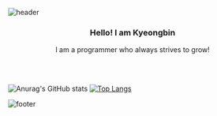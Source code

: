 ![header](https://capsule-render.vercel.app/api?type=waving&&color=gradient&height=100&section=header&fontSize=90)

<div align = "center">
<h3>Hello! I am Kyeongbin</h3>
I am a programmer who always strives to grow!



<br/><br/>

<div align = "left">
  
![Anurag's GitHub stats](https://github-readme-stats.vercel.app/api?username=leuneoe25&show_icons=true&theme=radical) [![Top Langs](https://github-readme-stats.vercel.app/api/top-langs/?username=leuneoe25&layout=compact)](https://github.com/anuraghazra/github-readme-stats)







![footer](https://capsule-render.vercel.app/api?type=waving&&color=gradient&height=100&section=footer&fontSize=90)
